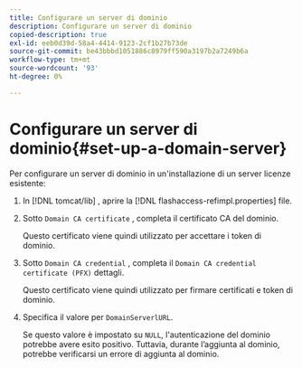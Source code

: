 ```yaml
---
title: Configurare un server di dominio
description: Configurare un server di dominio
copied-description: true
exl-id: eeb0d39d-58a4-4414-9123-2cf1b27b73de
source-git-commit: be43bbbd1051886c8979ff590a3197b2a7249b6a
workflow-type: tm+mt
source-wordcount: '93'
ht-degree: 0%

---
```


# Configurare un server di dominio{#set-up-a-domain-server}

Per configurare un server di dominio in un&#39;installazione di un server licenze esistente:

1. In [!DNL tomcat/lib] , aprire la [!DNL flashaccess-refimpl.properties] file.
1. Sotto `Domain CA certificate` , completa il certificato CA del dominio.

   Questo certificato viene quindi utilizzato per accettare i token di dominio.
1. Sotto `Domain CA credential` , completa il `Domain CA credential certificate (PFX)` dettagli.

   Questo certificato viene quindi utilizzato per firmare certificati e token di dominio.
1. Specifica il valore per `DomainServerlURL`.

   Se questo valore è impostato su `NULL`, l&#39;autenticazione del dominio potrebbe avere esito positivo. Tuttavia, durante l’aggiunta al dominio, potrebbe verificarsi un errore di aggiunta al dominio.

